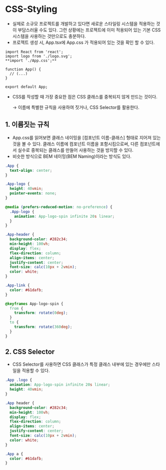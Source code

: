 # CSS-Styling

- 실제로 소규모 프로젝트를 개발하고 있다면 새로운 스타일링 시스템을 적용하는 것이 부담스러울 수도 있다. 그런 상황에는 프로젝트에 이미 적용되어 있는 기본 CSS 시스템을 사용하는 것만으로도 충분하다.
- 프로젝트 생성 시, App.tsx에 App.css 가 적용되어 있는 것을 확인 할 수 있다.

```tsx
import React from 'react';
import logo from './logo.svg';
**import './App.css';**

function App() {
  // (...)
}

export default App;
```

- CSS를 작성할 때 가장 중요한 점은 CSS 클래스를 중복되지 않게 만드는 것이다.

  → 이름에 특별한 규칙을 사용하여 짓거나, CSS Selector를 활용한다.

## 1. 이름짓는 규칙

- App.css를 읽어보면 클래스 네이밍을 [컴포넌트 이름-클래스] 형태로 지어져 있는 것을 볼 수 있다. 클래스 이름에 컴포넌트 이름을 포함시킴으로써, 다른 컴포넌트에서 실수로 중복되는 클래스를 만들어 사용하는 것을 방지할 수 있다.
- 비슷한 방식으로 BEM 네이밍(BEM Naming)이라는 방식도 있다.

```css
.App {
  text-align: center;
}

.App-logo {
  height: 40vmin;
  pointer-events: none;
}

@media (prefers-reduced-motion: no-preference) {
  .App-logo {
    animation: App-logo-spin infinite 20s linear;
  }
}

.App-header {
  background-color: #282c34;
  min-height: 100vh;
  display: flex;
  flex-direction: column;
  align-items: center;
  justify-content: center;
  font-size: calc(10px + 2vmin);
  color: white;
}

.App-link {
  color: #61dafb;
}

@keyframes App-logo-spin {
  from {
    transform: rotate(0deg);
  }
  to {
    transform: rotate(360deg);
  }
}
```

## 2. CSS Selector

- CSS Selector를 사용하면 CSS 클래스가 특정 클래스 내부에 있는 경우에만 스타일을 적용할 수 있다.

```css
.App .logo {
  animation: App-logo-spin infinite 20s linear;
  height: 40vmin;
}

.App header {
  background-color: #282c34;
  min-height: 100vh;
  display: flex;
  flex-direction: column;
  align-items: center;
  justify-content: center;
  font-size: calc(10px + 2vmin);
  color: white;
}

.App a {
  color: #61dafb;
}
```
